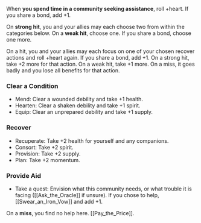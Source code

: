 When **you spend time in a community seeking assistance**, roll +heart. If you share a bond, add +1. 

On **strong hit**, you and your allies may each choose two from within the categories below. On a **weak hit**, choose one. If you share a bond, choose one more. 

On a hit, you and your allies may each focus on one of your chosen recover actions and roll +heart again. If you share a bond, add +1. On a strong hit, take +2 more for that action. On a weak hit, take +1 more. On a miss, it goes badly and you lose all benefits for that action. 

### Clear a Condition 
- Mend: Clear a wounded debility and take +1 health. 
- Hearten: Clear a shaken debility and take +1 spirit. 
- Equip: Clear an unprepared debility and take +1 supply. 

### Recover 
- Recuperate: Take +2 health for yourself and any companions. 
- Consort: Take +2 spirit. 
- Provision: Take +2 supply. 
- Plan: Take +2 momentum. 

### Provide Aid 
- Take a quest: Envision what this community needs, or what trouble it is facing ([[Ask_the_Oracle]] if unsure). If you chose to help, [[Swear_an_Iron_Vow]] and add +1. 

On a **miss**, you find no help here. [[Pay_the_Price]].